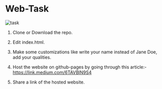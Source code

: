 # Web-Task

![task](https://user-images.githubusercontent.com/44242169/75632057-56027f80-5c1e-11ea-9ac8-f3329b051de0.gif)

1. Clone or Download the repo.

2. Edit index.html.

3. Make some customizations like write your name instead of Jane Doe, add your qualities.

4. Host the website on github-pages by going through this article:-
https://link.medium.com/6TAVBlN9S4

5. Share a link of the hosted website.
